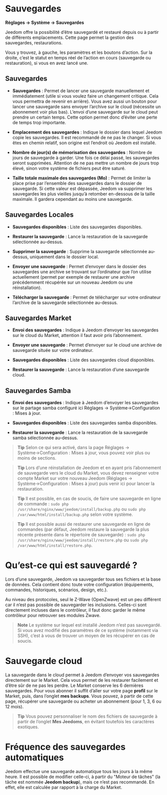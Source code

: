 # Sauvegardes
**Réglages → Système → Sauvegardes**

Jeedom offre la possibilité d’être sauvegardé et restauré depuis ou à partir de différents emplacements.
Cette page permet la gestion des sauvegardes, restaurations.


Vous y trouvez, à gauche, les paramètres et les boutons d’action. Sur la droite, c’est le statut en temps réel de l’action en cours (sauvegarde ou restauration), si vous en avez lancé une.

## Sauvegardes

- **Sauvegardes** : Permet de lancer une sauvegarde manuellement et immédiatement (utile si vous voulez faire un changement critique. Cela vous permettra de revenir en arrière). Vous avez aussi un bouton pour lancer une sauvegarde sans envoyer l’archive sur le cloud (nécessite un abonnement voir plus bas). L’envoi d’une sauvegarde sur le cloud peut prendre un certain temps. Cette option permet donc d’éviter une perte de temps trop importante.

- **Emplacement des sauvegardes** : Indique le dossier dans lequel Jeedom copie les sauvegardes. Il est recommandé de ne pas le changer. Si vous êtes en chemin relatif, son origine est l’endroit où Jeedom est installé.

- **Nombre de jour(s) de mémorisation des sauvegardes** : Nombre de jours de sauvegarde à garder. Une fois ce délai passé, les sauvegardes seront supprimées. Attention de ne pas mettre un nombre de jours trop élevé, sinon votre système de fichiers peut être saturé.

- **Taille totale maximale des sauvegardes (Mo)** : Permet de limiter la place prise par l’ensemble des sauvegardes dans le dossier de sauvegarde. Si cette valeur est dépassée, Jeedom va supprimer les sauvegardes les plus vieilles jusqu’à retomber en-dessous de la taille maximale. Il gardera cependant au moins une sauvegarde.

## Sauvegardes Locales

- **Sauvegardes disponibles** : Liste des sauvegardes disponibles.

- **Restaurer la sauvegarde** : Lance la restauration de la sauvegarde sélectionnée au-dessus.

- **Supprimer la sauvegarde** : Supprime la sauvegarde sélectionnée au-dessus, uniquement dans le dossier local.

- **Envoyer une sauvegarde** : Permet d’envoyer dans le dossier des sauvegardes une archive se trouvant sur l’ordinateur que l’on utilise actuellement (permet par exemple de restaurer une archive précédemment récupérée sur un nouveau Jeedom ou une réinstallation).

- **Télécharger la sauvegarde** : Permet de télécharger sur votre ordinateur l’archive de la sauvegarde sélectionnée au-dessus.

## Sauvegardes Market

- **Envoi des sauvegardes** : Indique à Jeedom d’envoyer les sauvegardes sur le cloud du Market, attention il faut avoir pris l’abonnement.

- **Envoyer une sauvegarde** : Permet d’envoyer sur le cloud une archive de sauvegarde située sur votre ordinateur.

- **Sauvegardes disponibles** : Liste des sauvegardes cloud disponibles.

- **Restaurer la sauvegarde** : Lance la restauration d’une sauvegarde cloud.

## Sauvegardes Samba

- **Envoi des sauvegardes** : Indique à Jeedom d’envoyer les sauvegardes sur le partage samba configuré ici Réglages → Système→Configuration : Mises à jour.

- **Sauvegardes disponibles** : Liste des sauvegardes samba disponibles.

- **Restaurer la sauvegarde** : Lance la restauration de la sauvegarde samba sélectionnée au-dessus.

> **Tip**
> Selon ce qui sera activé, dans la page Réglages → Système→Configuration : Mises à jour, vous pouvez voir plus ou moins de sections.

> **Tip**
> Lors d’une réinstallation de Jeedom et en ayant pris l’abonnement de sauvegarde vers le cloud du Market, vous devez renseigner votre compte Market sur votre nouveau Jeedom (Réglages → Système→Configuration : Mises à jour) puis venir ici pour lancer la restauration.

> **Tip**
> Il est possible, en cas de soucis, de faire une sauvegarde en ligne de commande :
>  `sudo php /usr/share/nginx/www/jeedom/install/backup.php`
> ou `sudo php /var/www/html/install/backup.php` selon votre système.

> **Tip**
> Il est possible aussi de restaurer une sauvegarde en ligne de commandes (par défaut, Jeedom restaure la sauvegarde la plus récente présente dans le répertoire de sauvegarde) :
> `sudo php /usr/share/nginx/www/jeedom/install/restore.php` ou
> `sudo php /var/www/html/install/restore.php`.

# Qu’est-ce qui est sauvegardé ?

Lors d’une sauvegarde, Jeedom va sauvegarder tous ses fichiers et la base de données. Cela contient donc toute votre configuration (équipements, commandes, historiques, scénarios, design, etc.).

Au niveau des protocoles, seul le Z-Wave (OpenZwave) est un peu différent car il n’est pas possible de sauvegarder les inclusions. Celles-ci sont directement incluses dans le contrôleur, il faut donc garder le même contrôleur pour retrouver ses modules Zwave.

> **Note**
> Le système sur lequel est installé Jeedom n’est pas sauvegardé. Si vous avez modifié des paramètres de ce système (notamment via SSH), c’est à vous de trouver un moyen de les récupérer en cas de soucis.

# Sauvegarde cloud

La sauvegarde dans le cloud permet à Jeedom d’envoyer vos sauvegardes directement sur le Market. Cela vous permet de les restaurer facilement et d’être sûr de ne pas les perdre. Le Market conserve les 6 dernières sauvegardes. Pour vous abonner il suffit d’aller sur votre page **profil** sur le Market, puis, dans l’onglet **mes backups**. Vous pouvez, à partir de cette page, récupérer une sauvegarde ou acheter un abonnement (pour 1, 3, 6 ou 12 mois).

> **Tip**
> Vous pouvez personnaliser le nom des fichiers de sauvegarde à partir de l’onglet **Mes Jeedoms**, en évitant toutefois les caractères exotiques.

# Fréquence des sauvegardes automatiques

Jeedom effectue une sauvegarde automatique tous les jours à la même heure. Il est possible de modifier celle-ci, à partir du "Moteur de tâches" (la tâche est nommée **Jeedom backup**), mais ce n’est pas recommandé. En effet, elle est calculée par rapport à la charge du Market.
